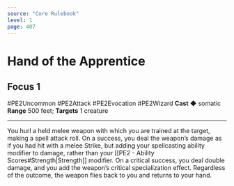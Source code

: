 ```yaml
---
source: "Core Rulebook"
level: 1
page: 407
---
```


# Hand of the Apprentice
## Focus 1
#PE2Uncommon #PE2Attack #PE2Evocation #PE2Wizard
**Cast** ◆ somatic
**Range** 500 feet; **Targets** 1 creature

-----
You hurl a held melee weapon with which you are trained at the target, making a spell attack roll. On a success, you deal the weapon’s damage as if you had hit with a melee Strike, but adding your spellcasting ability modifier to damage, rather than your [[PE2 - Ability Scores#Strength|Strength]] modifier. On a critical success, you deal double damage, and you add the weapon’s critical specialization effect. Regardless of the outcome, the weapon flies back to you and returns to your hand.